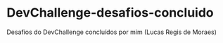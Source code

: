 # DevChallenge-desafios-concluido
 Desafios do DevChallenge concluídos por mim (Lucas Regis de Moraes)
